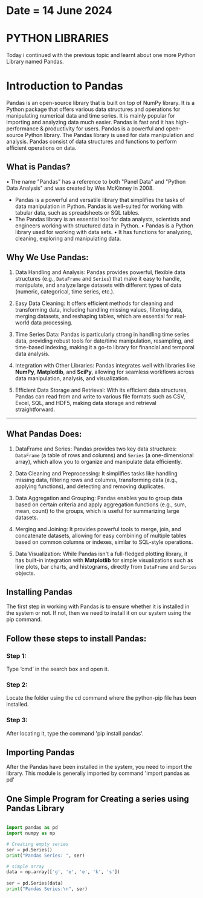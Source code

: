 # Date = 14 June 2024
# PYTHON LIBRARIES
Today i continued with the previous topic and learnt about one more Python Library named Pandas.

# Introduction to Pandas
Pandas is an open-source library that is built on top of NumPy library. It is a Python package that offers various data structures and operations for manipulating numerical data and time series. It is mainly popular for importing and analyzing data much easier. Pandas is fast and it has high-performance & productivity for users.
Pandas is a powerful and open-source Python library. The Pandas library is used for data manipulation and analysis. Pandas consist of data structures and functions to perform efficient operations on data.

## What is Pandas?
•⁠  ⁠The name "Pandas" has a reference to both "Panel Data" and "Python Data Analysis" and was created by Wes McKinney in 2008.
- Pandas is a powerful and versatile library that simplifies the tasks of data manipulation in Python. Pandas is well-suited for working with tabular data, such as spreadsheets or SQL tables.
- The Pandas library is an essential tool for data analysts, scientists and engineers working with structured data in Python.
•⁠  ⁠Pandas is a Python library used for working with data sets.
•⁠  ⁠It has functions for analyzing, cleaning, exploring and manipulating data.

## Why We Use Pandas:

1. Data Handling and Analysis: Pandas provides powerful, flexible data structures (e.g., `DataFrame` and `Series`) that make it easy to handle, manipulate, and analyze large datasets with different types of data (numeric, categorical, time series, etc.).

2. Easy Data Cleaning: It offers efficient methods for cleaning and transforming data, including handling missing values, filtering data, merging datasets, and reshaping tables, which are essential for real-world data processing.

3. Time Series Data: Pandas is particularly strong in handling time series data, providing robust tools for date/time manipulation, resampling, and time-based indexing, making it a go-to library for financial and temporal data analysis.

4. Integration with Other Libraries: Pandas integrates well with libraries like **NumPy**, **Matplotlib**, and **SciPy**, allowing for seamless workflows across data manipulation, analysis, and visualization.

5. Efficient Data Storage and Retrieval: With its efficient data structures, Pandas can read from and write to various file formats such as CSV, Excel, SQL, and HDF5, making data storage and retrieval straightforward.

---

## What Pandas Does:

1. DataFrame and Series: Pandas provides two key data structures: `DataFrame` (a table of rows and columns) and `Series` (a one-dimensional array), which allow you to organize and manipulate data efficiently.

2. Data Cleaning and Preprocessing: It simplifies tasks like handling missing data, filtering rows and columns, transforming data (e.g., applying functions), and detecting and removing duplicates.

3. Data Aggregation and Grouping: Pandas enables you to group data based on certain criteria and apply aggregation functions (e.g., sum, mean, count) to the groups, which is useful for summarizing large datasets.

4. Merging and Joining: It provides powerful tools to merge, join, and concatenate datasets, allowing for easy combining of multiple tables based on common columns or indexes, similar to SQL-style operations.

5. Data Visualization: While Pandas isn't a full-fledged plotting library, it has built-in integration with **Matplotlib** for simple visualizations such as line plots, bar charts, and histograms, directly from `DataFrame` and `Series` objects.

## Installing Pandas
The first step in working with Pandas is to ensure whether it is installed in the system or not.  If not, then we need to install it on our system using the pip command.

## Follow these steps to install Pandas:

### Step 1: 
Type ‘cmd’ in the search box and open it.
### Step 2:
Locate the folder using the cd command where the python-pip file has been installed.

### Step 3:
After locating it, type the command 'pip install pandas'.

## Importing Pandas
After the Pandas have been installed in the system, you need to import the library. This module is generally imported by command 'import pandas as pd'

## One Simple Program for Creating a series using Pandas Library

```python

import pandas as pd 
import numpy as np

# Creating empty series 
ser = pd.Series() 
print("Pandas Series: ", ser) 

# simple array 
data = np.array(['g', 'e', 'e', 'k', 's']) 
  
ser = pd.Series(data) 
print("Pandas Series:\n", ser)

```

